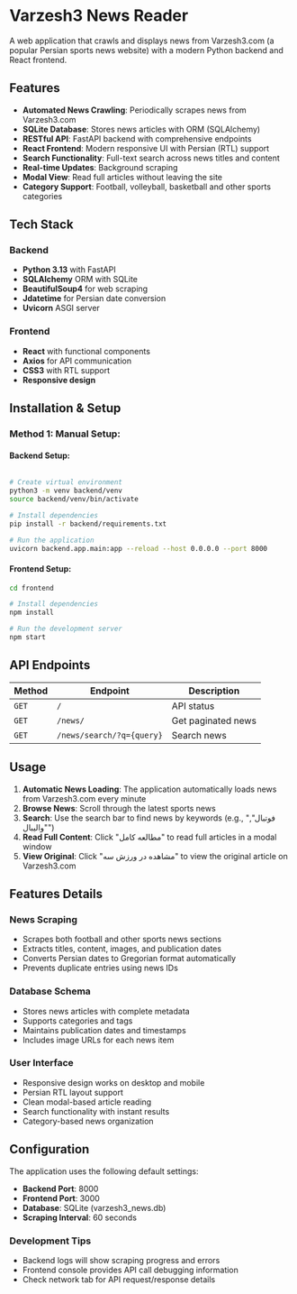 # Varzesh3 News Reader

A web application that crawls and displays news from Varzesh3.com (a popular Persian sports news website) with a modern Python backend and React frontend.

## Features

- **Automated News Crawling**: Periodically scrapes news from Varzesh3.com
- **SQLite Database**: Stores news articles with ORM (SQLAlchemy)
- **RESTful API**: FastAPI backend with comprehensive endpoints
- **React Frontend**: Modern responsive UI with Persian (RTL) support
- **Search Functionality**: Full-text search across news titles and content
- **Real-time Updates**: Background scraping
- **Modal View**: Read full articles without leaving the site
- **Category Support**: Football, volleyball, basketball and other sports categories

## Tech Stack

### Backend
- **Python 3.13** with FastAPI
- **SQLAlchemy** ORM with SQLite
- **BeautifulSoup4** for web scraping
- **Jdatetime** for Persian date conversion
- **Uvicorn** ASGI server

### Frontend
- **React** with functional components
- **Axios** for API communication
- **CSS3** with RTL support
- **Responsive design**

## Installation & Setup


### Method 1: Manual Setup:

#### Backend Setup:
```bash

# Create virtual environment
python3 -m venv backend/venv
source backend/venv/bin/activate

# Install dependencies
pip install -r backend/requirements.txt

# Run the application
uvicorn backend.app.main:app --reload --host 0.0.0.0 --port 8000
```

#### Frontend Setup:
```bash
cd frontend

# Install dependencies
npm install

# Run the development server
npm start
```

## API Endpoints

| Method | Endpoint | Description |
|--------|----------|-------------|
| `GET` | `/` | API status |
| `GET` | `/news/` | Get paginated news |
| `GET` | `/news/search/?q={query}` | Search news |

## Usage

1. **Automatic News Loading**: The application automatically loads news from Varzesh3.com every minute
2. **Browse News**: Scroll through the latest sports news
3. **Search**: Use the search bar to find news by keywords (e.g., "فوتبال", "والیبال")
4. **Read Full Content**: Click "مطالعه کامل" to read full articles in a modal window
5. **View Original**: Click "مشاهده در ورزش سه" to view the original article on Varzesh3.com

## Features Details

### News Scraping
- Scrapes both football and other sports news sections
- Extracts titles, content, images, and publication dates
- Converts Persian dates to Gregorian format automatically
- Prevents duplicate entries using news IDs

### Database Schema
- Stores news articles with complete metadata
- Supports categories and tags
- Maintains publication dates and timestamps
- Includes image URLs for each news item

### User Interface
- Responsive design works on desktop and mobile
- Persian RTL layout support
- Clean modal-based article reading
- Search functionality with instant results
- Category-based news organization

## Configuration

The application uses the following default settings:
- **Backend Port**: 8000
- **Frontend Port**: 3000  
- **Database**: SQLite (varzesh3_news.db)
- **Scraping Interval**: 60 seconds


### Development Tips

- Backend logs will show scraping progress and errors
- Frontend console provides API call debugging information
- Check network tab for API request/response details
